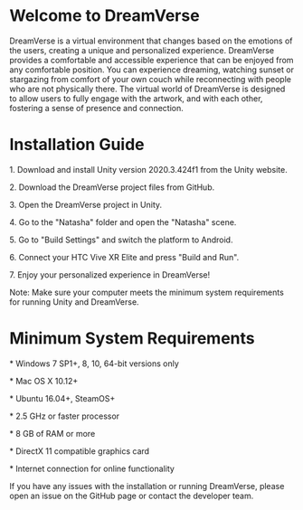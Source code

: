 <h1>Welcome to DreamVerse</h1>

<p>DreamVerse is a virtual environment that changes based on the emotions of the users, creating a unique and personalized experience. DreamVerse provides a comfortable and accessible experience that can be enjoyed from any comfortable position. You can experience dreaming, watching sunset or stargazing from comfort of your own couch while reconnecting with people who are not physically there. The virtual world of DreamVerse is designed to allow users to fully engage with the artwork, and with each other, fostering a sense of presence and connection.</p>


<h1>Installation Guide</h1>

<p>1. Download and install Unity version 2020.3.424f1 from the Unity website.</p>
<p>2. Download the DreamVerse project files from GitHub.</p>
<p>3. Open the DreamVerse project in Unity.</p>
<p>4. Go to the "Natasha" folder and open the "Natasha" scene.</p>
<p>5. Go to "Build Settings" and switch the platform to Android.</p>
<p>6. Connect your HTC Vive XR Elite and press "Build and Run".</p>
<p>7. Enjoy your personalized experience in DreamVerse!</p>

<p>Note: Make sure your computer meets the minimum system requirements for running Unity and DreamVerse.</p>

<h1>Minimum System Requirements</h1>
<p>* Windows 7 SP1+, 8, 10, 64-bit versions only</p>
<p>* Mac OS X 10.12+</p>
<p>* Ubuntu 16.04+, SteamOS+</p>
<p>* 2.5 GHz or faster processor</p>
<p>* 8 GB of RAM or more</p>
<p>* DirectX 11 compatible graphics card</p>
<p>* Internet connection for online functionality</p>

<p>If you have any issues with the installation or running DreamVerse, please open an issue on the GitHub page or contact the developer team.</p>
